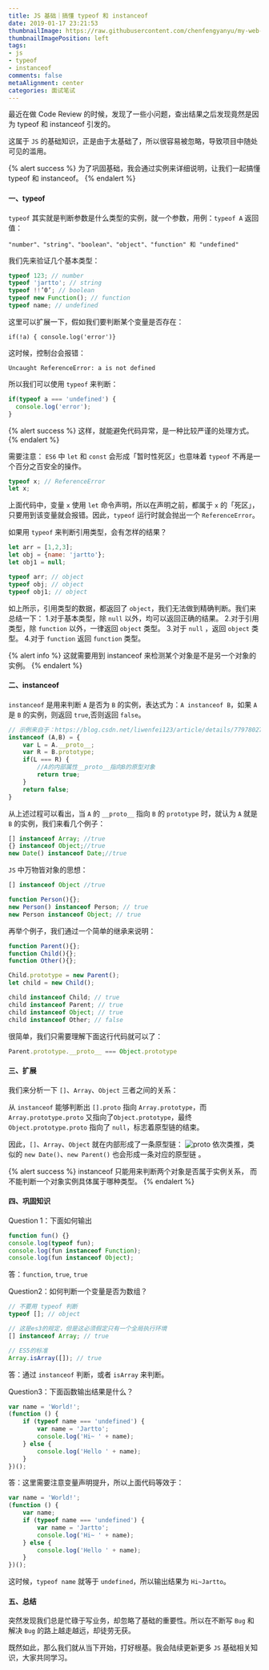 ```yaml
---
title: JS 基础｜搞懂 typeof 和 instanceof
date: 2019-01-17 23:21:53
thumbnailImage: https://raw.githubusercontent.com/chenfengyanyu/my-web-accumulation/master/images/typeof/logo.png
thumbnailImagePosition: left
tags: 
- js
- typeof
- instanceof
comments: false
metaAlignment: center
categories: 面试笔试
---
```

最近在做 Code Review 的时候，发现了一些小问题，查出结果之后发现竟然是因为 typeof 和 instanceof 引发的。
<!-- more -->
这属于 `JS` 的基础知识，正是由于太基础了，所以很容易被忽略，导致项目中随处可见的滥用。

{% alert success %}
为了巩固基础，我会通过实例来详细说明，让我们一起搞懂 typeof 和 instanceof。
{% endalert %}

#### 一、typeof
`typeof` 其实就是判断参数是什么类型的实例，就一个参数，用例：`typeof A`
返回值：
```
"number"、"string"、"boolean"、"object"、"function" 和 "undefined"
```
我们先来验证几个基本类型：
```js
typeof 123; // number
typeof 'jartto'; // string
typeof !!’0’; // boolean
typeof new Function(); // function
typeof name; // undefined
```
这里可以扩展一下，假如我们要判断某个变量是否存在：
```
if(!a) { console.log('error')}
```
这时候，控制台会报错：
```
Uncaught ReferenceError: a is not defined
```
所以我们可以使用 `typeof` 来判断：
```js
if(typeof a === 'undefined') { 
  console.log('error');
}
```
{% alert success %}
这样，就能避免代码异常，是一种比较严谨的处理方式。
{% endalert %}


需要注意：
`ES6` 中 `let` 和 `const` 会形成「暂时性死区」也意味着 `typeof` 不再是一个百分之百安全的操作。
```js
typeof x; // ReferenceError
let x;
```
上面代码中，变量 `x` 使用 `let` 命令声明，所以在声明之前，都属于 `x` 的「死区」，只要用到该变量就会报错。因此，`typeof` 运行时就会抛出一个 `ReferenceError`。

如果用 `typeof` 来判断引用类型，会有怎样的结果？
```js
let arr = [1,2,3];
let obj = {name: 'jartto'};
let obj1 = null;

typeof arr; // object
typeof obj; // object
typeof obj1; // object
```
如上所示，引用类型的数据，都返回了 `object`，我们无法做到精确判断。我们来总结一下：
1.对于基本类型，除 `null` 以外，均可以返回正确的结果。
2.对于引用类型，除 `function` 以外，一律返回 `object` 类型。
3.对于 `null` ，返回 `object` 类型。
4.对于 `function` 返回 `function` 类型。

{% alert info %}
这就需要用到 instanceof 来检测某个对象是不是另一个对象的实例。
{% endalert %}


#### 二、instanceof
`instanceof` 是用来判断 `A` 是否为 `B` 的实例，表达式为：`A instanceof B`，如果 `A` 是 `B` 的实例，则返回 `true`,否则返回 `false`。
```js
// 示例来自于：https://blog.csdn.net/liwenfei123/article/details/77978027
instanceof (A,B) = {
    var L = A.__proto__;
    var R = B.prototype;
    if(L === R) {
        //A的内部属性__proto__指向B的原型对象
        return true;
    }
    return false;
}
```
从上述过程可以看出，当 `A` 的 `__proto__` 指向 `B` 的 `prototype` 时，就认为 `A` 就是 `B` 的实例，我们来看几个例子：
```js
[] instanceof Array; //true
{} instanceof Object;//true
new Date() instanceof Date;//true
```
`JS` 中万物皆对象的思想：
```js
[] instanceof Object //true

function Person(){};
new Person() instanceof Person; // true
new Person instanceof Object; // true
```
再举个例子，我们通过一个简单的继承来说明：
```js
function Parent(){};
function Child(){};
function Other(){};

Child.prototype = new Parent();
let child = new Child();

child instanceof Child; // true
child instanceof Parent; // true
child instanceof Object; // true
child instanceof Other; // false
```
很简单，我们只需要理解下面这行代码就可以了：
```js
Parent.prototype.__proto__ === Object.prototype
```
#### 三、扩展
我们来分析一下 `[]`、`Array`、`Object` 三者之间的关系：

从 `instanceof` 能够判断出 `[].proto` 指向 `Array.prototype`，而 `Array.prototype.proto` 又指向了`Object.prototype`，最终 `Object.prototype.proto` 指向了 `null`，标志着原型链的结束。

因此，`[]`、`Array`、`Object` 就在内部形成了一条原型链：
![proto](https://raw.githubusercontent.com/chenfengyanyu/my-web-accumulation/master/images/typeof/proto.jpeg)
依次类推，类似的 `new Date()`、`new Parent()` 也会形成一条对应的原型链 。

{% alert success %}
instanceof 只能用来判断两个对象是否属于实例关系， 而不能判断一个对象实例具体属于哪种类型。
{% endalert %}

#### 四、巩固知识
Question 1：下面如何输出
```js
function fun() {}
console.log(typeof fun);
console.log(fun instanceof Function);
console.log(fun instanceof Object);
```
答：`function`, `true`, `true`

Question2：如何判断一个变量是否为数组？
```js
// 不要用 typeof 判断
typeof []; // object

// 这是es3的规定，但是这必须假定只有一个全局执行环境
[] instanceof Array; // true

// ES5的标准
Array.isArray([]); // true
```
答：通过 `instanceof` 判断，或者 `isArray` 来判断。

Question3：下面函数输出结果是什么？

```js
var name = 'World!';
(function () {
    if (typeof name === 'undefined') {
        var name = 'Jartto';
        console.log('Hi~ ' + name);
    } else {
        console.log('Hello ' + name);
    }
})();
```
答：这里需要注意变量声明提升，所以上面代码等效于：
```js
var name = 'World!';
(function () {
    var name;
    if (typeof name === 'undefined') {
        var name = 'Jartto';
        console.log('Hi~ ' + name);
    } else {
        console.log('Hello ' + name);
    }
})();
```
这时候，`typeof name` 就等于 `undefined`，所以输出结果为 `Hi~Jartto`。

#### 五、总结
突然发现我们总是忙碌于写业务，却忽略了基础的重要性。所以在不断写 `Bug` 和解决 `Bug` 的路上越走越远，却徒劳无获。

既然如此，那么我们就从当下开始，打好根基。我会陆续更新更多 `JS` 基础相关知识，大家共同学习。


